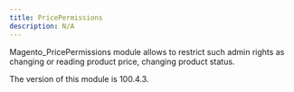 ```yaml
---
title: PricePermissions
description: N/A
---
```


Magento_PricePermissions module allows to restrict such admin rights as changing or reading product price, changing product status.

<InlineAlert slots="text" />
The version of this module is 100.4.3.
